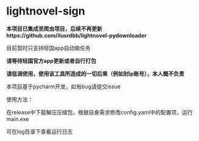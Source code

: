 # lightnovel-sign

**本项目已集成至爬虫项目，后续不再更新https://github.com/ilusrdbb/lightnovel-pydownloader**

目前暂时只支持轻国app自动做任务

**请等待轻国官方app更新或者自行打包**

**请低调使用，使用该工具所造成的一切后果（例如封ip账号），本人概不负责**

本项目基于pycharm开发，如有bug请提交issue

使用方法：

在release中下载解压压缩包，根据自身需求修改config.yaml中的配置项，运行main.exe

可在log目录下查看运行日志



